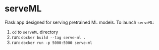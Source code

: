 # serveML
Flask app designed for serving pretrained ML models. To launch `serveML`:
1. `cd` to `serveML` directory
2. run: `docker build --tag serve-ml .`
3. run: `docker run -p 5000:5000 serve-ml`
